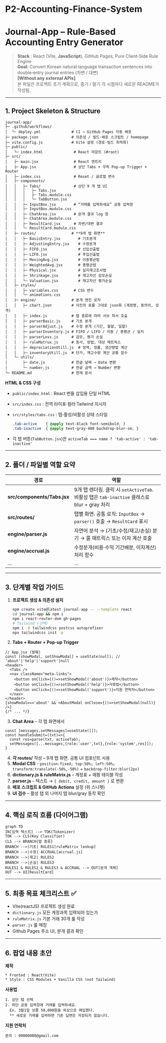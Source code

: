 # P2-Accounting-Finance-System

# Journal‑App – Rule‑Based Accounting Entry Generator

> **Stack** : React (Vite, **JavaScript**), GitHub Pages, Pure Client‑Side Rule Engine <br>
> **Goal**: Convert Korean natural‑language transaction sentences into double‑entry journal entries (차변 / 대변) <br>
> **[Without any external APIs]** <br>
> 본 파일은 프로젝트 초기 계획으로, 중기 / 말기 각 시점마다 새로운 README가 작성됨.

---

## 1. Project Skeleton & Structure

```text
journal-app/
├─ .github/workflows/
│  └─ deploy.yml              # CI → GitHub Pages 자동 배포
├─ package.json               # 의존성 / 빌드·배포 스크립트 / homepage
├─ vite.config.js             # Vite 설정 (경로·빌드 최적화)
├─ public/
│   └─ index.html              # React 마운트 (#root)
├─ src/
│   ├─ main.jsx                # React 엔트리
│   ├─ App.jsx                 # 상단 Tabs + 우측 Pop‑up Trigger + Router
│   ├─ index.css               # Reset / 글로벌 변수
│   ├─ components/
│   │   ├─ Tabs/               # 상단 9 개 탭 UI
│   │   │   ├─ Tabs.jsx
│   │   │   ├─ Tabs.module.css
│   │   │   └─ TabButton.jsx
│   │   ├─ InputBox.jsx        # “거래를 입력하세요” 공용 입력창
│   │   ├─ InputBox.module.css
│   │   ├─ ChatArea.jsx        # 분개 결과 log 창
│   │   ├─ ChatArea.module.css
│   │   ├─ ResultCard.jsx      # 차변/대변 결과
│   │   └─ ResultCard.module.css
│   ├─ routes/                # **9개 탭 화면**
│   │   ├─ BasicEntry.jsx        # 기초분개
│   │   ├─ AdjustingEntry.jsx    # 수정분개
│   │   ├─ FIFO.jsx              # 선입선출법
│   │   ├─ LIFO.jsx              # 후입선출법
│   │   ├─ MovingAvg.jsx         # 이동평균법
│   │   ├─ WeightedAvg.jsx       # 총평균법
│   │   ├─ Physical.jsx          # 실지재고조사법
│   │   ├─ Shrinkage.jsx         # 재고자산 감모손실
│   │   └─ Valuation.jsx         # 재고자산 평가손실
│   ├─ styles/
│   │   ├─ variables.css       # CSS 변수
│   │   └─ animations.css
│   ├─ engine/                # 분개 엔진 로직
│   │   ├─ chart.json         # 사진의 표를 그대로 json화 (계정명, 동의어, 성격)
│   │   ├─ index.js           # 탭 종류에 따라 서브 파서 호출
│   │   ├─ parserBasic.js     # 기초 분개
│   │   ├─ parserAdjust.js    # 수정 분개 (기간, 월할, 일할)
│   │   ├─ parserInventory.js # FIFO / LIFO / 이동 / 총평균 / 실지
│   │   ├─ parserLoss.js      # 감모, 평가 손실
│   │   ├─ ruleMatrux.js      # 동사, 방법, 대상 메트릭스
│   │   ├─ depreciationUtill.js  # 정액, 정률, 생산량법 계산
│   │   ├─ inventoryUtill.js  # 단가, 재고수량 계산 공통 함수         
│   └─ utils/
│       ├─ date.js            # 한글 날짜 → Date 변환
│       └─ number.js          # 한글 금액 → Number 변환
└─ README.md                  # 현재 문서
```

**HTML & CSS 구성**

* `public/index.html` : React 번들 삽입용 단일 HTML
* `src/index.css` : 전역 타이포·컬러·Tailwind 지시자
* `src/styles/tabs.css` : 탭‑활성/비활성 상태 스타일

  ```css
  .tab-active    { @apply text-black font-semibold; }
  .tab-inactive  { @apply text-gray-400 backdrop-blur-sm; }
  ```
* 각 탭 버튼(`TabButton.jsx`)은 `activeTab === name ? 'tab-active' : 'tab-inactive'`

---

## 2. 폴더 / 파일별 역할 요약

| 경로                          | 역할                                                                       |
| --------------------------- | ------------------------------------------------------------------------ |
| **src/components/Tabs.jsx** | 9개 탭 렌더링. 클릭 시 `setActiveTab`. 비활성 탭은 `tab-inactive` 클래스로 blur + gray 처리 |
| **src/routes/**             | 탭별 화면. 공통 로직: `InputBox` → `parser()` 호출 → `ResultCard` 표시               |
| **engine/parser.js** | 자연어 분석 → (기초/수정/재고/손실) 분기 → 룰 매트릭스 또는 이자 계산 호출                           |
| **engine/accrual.js** | 수정분개(비용·수익 기간배분, 이자계산) 처리 함수                                             |
| …                           | …                                                                        |

---

## 3. 단계별 작업 가이드

1. **프로젝트 생성 & 의존성 설치**

   ```bash
   npm create vite@latest journal-app -- --template react
   cd journal-app && npm i
   npm i react-router-dom gh-pages
   # Tailwind (선택)
   npm i -D tailwindcss postcss autoprefixer
   npx tailwindcss init -p
   ```
2. **Tabs + Router + Pop‑up Trigger**

  ```
  // App.jsx (발췌)
  const [showModal, setShowModal] = useState(null); // 'about'|'help'|'support'|null
  <header>
    <Tabs />
    <nav className="meta-links">
      <button onClick={()=>setShowModal('about')}>제작</button>
      <button onClick={()=>setShowModal('help')}>사용법</button>
      <button onClick={()=>setShowModal('support')}>지원 연락처</button>
    </nav>
  </header>
  {showModal==='about' && <AboutModal onClose={()=>setShowModal(null)} />}
  {/* ... */}
  ```


3. **Chat Area** – 각 탭 화면에서

  ```
  const [messages,setMessages]=useState([]);
  const handleSubmit=(txt)=>{
    const res=parse(txt, activeTab);
    setMessages([...messages,{role:'user',txt},{role:'system',res}]);
  }
  ```

4. **각 routes/** 작성 – 9개 탭 화면. 공통 UI 컴포넌트 사용
5. **Modal CSS** - `position:fixed; top:50%; left:50%; transform:translate(-50%,-50%)` + `backdrop-filter:blur(2px)`
6. **dictionary.js & ruleMatrix.js** – 계정표 + 매핑 테이블 작성
7. **parser.js** – 텍스트 → `{ debit, credit, amount }` 로 변환
8. **배포 스크립트 & GitHub Actions** 설정 (위 스니펫)
9. **UI 검수** – 활성 탭 외 나머지 탭 blur/gray 동작 확인

---

## 4. 핵심 로직 흐름 (다이어그램)

```
graph TD
IN[입력 텍스트] --> TOK(Tokenizer)
TOK --> CLS(Key Classifier)
CLS --> BRANCH{탭 종류}
BRANCH -->|기초| RULES1[ruleMatrix lookup]
BRANCH -->|수정| ACCRUAL[accrual.js]
BRANCH -->|재고| RULES2
BRANCH -->|손실| RULES3
RULES1 & RULES2 & RULES3 & ACCRUAL --> OUT[분개 객체]
OUT --> UI[ResultCard]
```

---

## 5. 최종 목표 체크리스트 ✅

* Vite(reactJS) 프로젝트 생성 완료
* `dictionary.js` 모든 계정과목 입력되어 있는가
* `ruleMatrix.js` 기본 거래 30개 룰 작성
* `parser.js` 룰 매칭
* Github Pages 주소 UI, 분개 결과 확인

---

## 6. 팝업 내용 초안

**제작**
```
* Fronted : React(Vite)
* Style : CSS Modules + Vanilla CSS (not Tailwind)
```

**사용법**
```
1. 상단 탭 선택
2. 하단 공용 입력창에 거래를 입력하세요.
  Ex. 3월1일 상품 50,000원을 외상으로 매입했다.
  ** 새로운 거래를 입력하면 기존 답변은 저장되지 않습니다.
```

**지원 연락처**
```
문의 : 00000000@gmail.com
```






